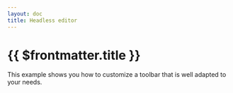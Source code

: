 ```yaml
---
layout: doc
title: Headless editor
---
```


# {{ $frontmatter.title }}

This example shows you how to customize a toolbar that is well adapted to your needs.

<script setup>
import { ref, onMounted, onUnmounted } from 'vue';

const toolbarRef = ref(null);
const contentRef = ref(null);

let editor = null;

onMounted(() => {
  if (editor) {
    editor.unmount();
  }
  (async () => {
    window.LakeCodeMirror = await import('lake-codemirror');
    const { Editor, Toolbar, Utils, Button } = await import('lakelib');
    editor = new Editor({
      root: contentRef.value,
    });
    const toolbarRoot = Utils.query(toolbarRef.value);
    toolbarRoot.addClass('lake-custom-properties');
    const buttonList = [];
    // Heading
    buttonList.push(new Button({
      root: toolbarRoot,
      name: 'heading',
      text: 'H',
      tooltip: 'Heading',
      onClick: () => {
        editor.focus();
        editor.command.execute('heading', 'h3');
      },
    }));
    // Paragraph
    buttonList.push(new Button({
      root: toolbarRoot,
      name: 'paragraph',
      text: 'Paragraph',
      onClick: () => {
        editor.focus();
        editor.command.execute('heading', 'p');
      },
    }));
    // Block quote
    buttonList.push(new Button({
      root: toolbarRoot,
      name: 'blockQuote',
      text: 'Quote',
      onClick: () => {
        editor.focus();
        editor.command.execute('blockQuote');
      },
    }));
    // Bold
    buttonList.push(new Button({
      root: toolbarRoot,
      name: 'bold',
      text: 'B',
      tooltip: 'Bold',
      onClick: () => {
        editor.focus();
        editor.command.execute('bold');
      },
    }));
    // Italic
    buttonList.push(new Button({
      root: toolbarRoot,
      name: 'italic',
      text: 'I',
      tooltip: 'Italic',
      onClick: () => {
        editor.focus();
        editor.command.execute('italic');
      },
    }));
    // Code
    buttonList.push(new Button({
      root: toolbarRoot,
      name: 'code',
      text: 'Code',
      onClick: () => {
        editor.focus();
        editor.command.execute('code');
      },
    }));
    // Link
    buttonList.push(new Button({
      root: toolbarRoot,
      name: 'link',
      text: 'Link',
      onClick: () => {
        editor.focus();
        editor.command.execute('link');
      },
    }));
    for (const button of buttonList) {
      button.render();
    }
    editor.event.on('statechange', stateData => {
      const { disabledNameMap, selectedNameMap, selectedValuesMap } = stateData;
      for (const button of buttonList) {
        const name = button.node.attr('name');
        let isDisabled = disabledNameMap.get(name);
        let isSelected = selectedNameMap.get(name);
        const headingValues = selectedValuesMap.get('heading') ?? [];
        if (name === 'heading') {
          isSelected = /^h[1-6]$/i.test(headingValues[0] || '');
        } else if (name === 'paragraph') {
          isSelected = headingValues[0] === 'p';
        } else {
          isDisabled = disabledNameMap.get(name);
          isSelected = selectedNameMap.get(name);
        }
        if (isDisabled) {
          button.node.attr('disabled', 'true');
        } else {
          button.node.removeAttr('disabled');
        }
        if (isSelected) {
          button.node.addClass('lake-button-selected');
        } else {
          button.node.removeClass('lake-button-selected');
        }
      }
    });
    editor.render();
  })();
});
onUnmounted(() => {
  if (editor) {
    editor.unmount();
    editor = null;
  }
});
</script>

<div class="vp-raw">
  <div :class="$style.toolbar" ref="toolbarRef"></div>
  <div :class="$style.content" ref="contentRef"></div>
</div>

<style module>
.toolbar {
  margin-top: 16px;
}
.toolbar :global .lake-button {
  margin-right: 8px;
  margin-bottom: 16px;
}
.content {
  border: 1px solid #d9d9d9;
  border-radius: 5px;
  height: 300px;
  overflow: auto;
}
</style>
